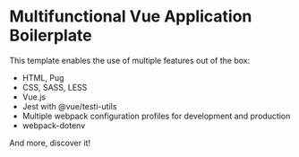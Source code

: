 # Multifunctional Vue Application Boilerplate

This template enables the use of multiple features out of the box:

* HTML, Pug
* CSS, SASS, LESS
* Vue.js
* Jest with @vue/testi-utils
* Multiple webpack configuration profiles for development and production
* webpack-dotenv

And more, discover it!

